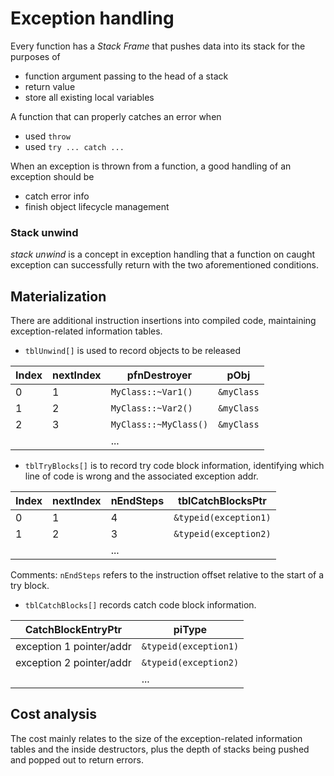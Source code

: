 # Exception handling

Every function has a *Stack Frame* that pushes data into its stack for the purposes of
* function argument passing to the head of a stack
* return value
* store all existing local variables

A function that can properly catches an error when
* used `throw`
* used `try ... catch ...`

When an exception is thrown from a function, a good handling of an exception should be
* catch error info
* finish object lifecycle management

### Stack unwind

*stack unwind* is a concept in exception handling that a function on caught exception can successfully return with the two aforementioned conditions.

## Materialization

There are additional instruction insertions into compiled code, maintaining exception-related information tables. 

* `tblUnwind[]` is used to record objects to be released 

|Index|nextIndex|pfnDestroyer|pObj|
|-|-|-|-|
|0|1|`MyClass::~Var1()`|`&myClass`|
|1|2|`MyClass::~Var2()`|`&myClass`|
|2|3|`MyClass::~MyClass()`|`&myClass`|
|||...||

* `tblTryBlocks[]` is to record try code block information, identifying which line of code is wrong and the associated exception addr.

|Index|nextIndex|nEndSteps|tblCatchBlocksPtr|
|-|-|-|-|
|0|1|4|`&typeid(exception1)`|
|1|2|3|`&typeid(exception2)`|
|||...||

Comments: `nEndSteps` refers to the instruction offset relative to the start of a try block. 

* `tblCatchBlocks[]` records catch code block information.

|CatchBlockEntryPtr|piType|
|-|-|
|exception 1 pointer/addr|`&typeid(exception1)`|
|exception 2 pointer/addr|`&typeid(exception2)`|
||...|

## Cost analysis

The cost mainly relates to the size of the exception-related information tables and the inside destructors, plus the depth of stacks being pushed and popped out to return errors. 